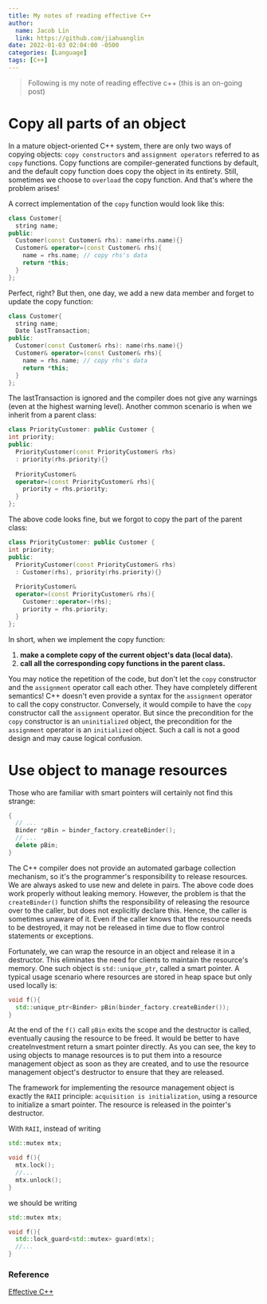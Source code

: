 ```yaml
---
title: My notes of reading effective C++
author:
  name: Jacob Lin
  link: https://github.com/jiahuanglin
date: 2022-01-03 02:04:00 -0500
categories: [Language]
tags: [C++]
---
```


> Following is my note of reading effective c++ (this is an on-going post)

# Copy all parts of an object
In a mature object-oriented C++ system, there are only two ways of copying objects: `copy constructors` and `assignment operators` referred to as `copy` functions. Copy functions are compiler-generated functions by default, and the default copy function does copy the object in its entirety. Still, sometimes we choose to `overload` the copy function. And that's where the problem arises!

A correct implementation of the `copy` function would look like this:
```c++
class Customer{
  string name;
public:
  Customer(const Customer& rhs): name(rhs.name){}
  Customer& operator=(const Customer& rhs){
    name = rhs.name; // copy rhs's data
    return *this;
  }  
};
```

Perfect, right? But then, one day, we add a new data member and forget to update the copy function:

```c++
class Customer{
  string name;
  Date lastTransaction;
public:
  Customer(const Customer& rhs): name(rhs.name){}
  Customer& operator=(const Customer& rhs){
    name = rhs.name; // copy rhs's data
    return *this;
  }  
};
```

The lastTransaction is ignored and the compiler does not give any warnings (even at the highest warning level). Another common scenario is when we inherit from a parent class:

```c++
class PriorityCustomer: public Customer {
int priority;
public:
  PriorityCustomer(const PriorityCustomer& rhs)
  : priority(rhs.priority){}
  
  PriorityCustomer& 
  operator=(const PriorityCustomer& rhs){
    priority = rhs.priority;
  }  
};
```

The above code looks fine, but we forgot to copy the part of the parent class:

```c++
class PriorityCustomer: public Customer {
int priority;
public:
  PriorityCustomer(const PriorityCustomer& rhs)
  : Customer(rhs), priority(rhs.priority){}
  
  PriorityCustomer& 
  operator=(const PriorityCustomer& rhs){
    Customer::operator=(rhs);
    priority = rhs.priority;
  }  
};
```

In short, when we implement the copy function:
  1. **make a complete copy of the current object's data (local data).**
  2. **call all the corresponding copy functions in the parent class.**

You may notice the repetition of the code, but don't let the `copy` constructor and the `assignment` operator call each other. They have completely different semantics! C++ doesn't even provide a syntax for the `assignment` operator to call the copy constructor. Conversely, it would compile to have the `copy` constructor call the `assignment` operator. But since the precondition for the `copy` constructor is an `uninitialized` object, the precondition for the `assignment` operator is an `initialized` object. Such a call is not a good design and may cause logical confusion.



# Use object to manage resources
Those who are familiar with smart pointers will certainly not find this strange:

```c++
{
  // ...
  Binder *pBin = binder_factory.createBinder();
  // ...
  delete pBin;
}
```
The C++ compiler does not provide an automated garbage collection mechanism, so it's the programmer's responsibility to release resources. We are always asked to use new and delete in pairs. The above code does work properly without leaking memory. However, the problem is that the `createBinder()` function shifts the responsibility of releasing the resource over to the caller, but does not explicitly declare this. Hence, the caller is sometimes unaware of it. Even if the caller knows that the resource needs to be destroyed, it may not be released in time due to flow control statements or exceptions.

Fortunately, we can wrap the resource in an object and release it in a destructor. This eliminates the need for clients to maintain the resource's memory. One such object is `std::unique_ptr`, called a smart pointer. A typical usage scenario where resources are stored in heap space but only used locally is:

```c++
void f(){
  std::unique_ptr<Binder> pBin(binder_factory.createBinder());
}
```

At the end of the `f()` call `pBin` exits the scope and the destructor is called, eventually causing the resource to be freed. It would be better to have createInvestment return a smart pointer directly. As you can see, the key to using objects to manage resources is to put them into a resource management object as soon as they are created, and to use the resource management object's destructor to ensure that they are released.

The framework for implementing the resource management object is exactly the `RAII` principle: `acquisition is initialization`, using a resource to initialize a smart pointer. The resource is released in the pointer's destructor.

With `RAII`, instead of writing

```c++
std::mutex mtx;

void f(){ 
  mtx.lock(); 
  //... 
  mtx.unlock();
}
```
we should be writing

```c++
std::mutex mtx;

void f(){ 
  std::lock_guard<std::mutex> guard(mtx); 
  //...
}
```


### Reference
[Effective C++](https://www.amazon.ca/Effective-Specific-Improve-Programs-Designs/dp/0201563649)




